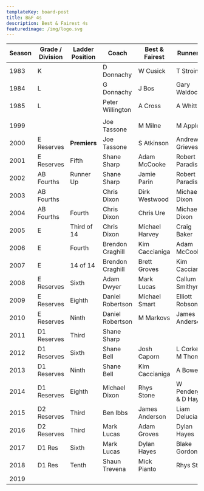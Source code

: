 ```yaml
---
templateKey: board-post
title: B&F 4s
description: Best & Fairest 4s
featuredimage: /img/logo.svg
---
```

| **Season** | **Grade / Division** | **Ladder Position** | **Coach**        | **Best & Fairest** | **Runner Up**              |
| ---------- | -------------------- | ------------------- | ---------------- | ------------------ | -------------------------- |
| 1983       | K                    |                     | D Donnachy       | W Cusick           | T Stroinski                |
| 1984       | L                    |                     | G Donnachy       | J Bos              | Gary Waldock               |
| 1985       | L                    |                     | Peter Willington | A Cross            | A Whitt                    |
|            |                      |                     |                  |                    |                            |
| 1999       |                      |                     | Joe Tassone      | M Milne            | M Appleton                 |
| 2000       | E Reserves           | **Premiers**        | Joe Tassone      | S Atkinson         | Andrew Grieves             |
| 2001       | E Reserves           | Fifth               | Shane Sharp      | Adam McCooke       | Robert Paradiso            |
| 2002       | AB Fourths           | Runner Up           | Shane Sharp      | Jamie Parin        | Robert Paradiso            |
| 2003       | AB Fourths           |                     | Chris Dixon      | Dirk Westwood      | Michael Dixon              |
| 2004       | AB Fourths           | Fourth              | Chris Dixon      | Chris Ure          | Michael Dixon              |
| 2005       | E                    | Third of 14         | Chris Dixon      | Michael Harvey     | Craig Baker                |
| 2006       | E                    | Fourth              | Brendon Craghill | Kim Caccianiga     | Adam McCooke               |
| 2007       | E                    | 14 of 14            | Brendon Craghill | Brett Groves       | Kim Caccianigia            |
| 2008       | E Reserves           | Sixth               | Adam Dwyer       | Mark Lucas         | Callum Smithyman           |
| 2009       | E Reserves           | Eighth              | Daniel Robertson | Michael Smart      | Elliott Robson             |
| 2010       | E Reserves           | Ninth               | Daniel Robertson | M Markovs          | James Anderson             |
| 2011       | D1 Reserves          | Third               | Shane Sharp      |                    |                            |
| 2012       | D1 Reserves          | Sixth               | Shane Bell       | Josh Caporn        | L Corker &amp; M Thomas    |
| 2013       | D1 Reserves          | Ninth               | Shane Bell       | Kim Caccianiga     | A Bowers                   |
| 2014       | D1 Reserves          | Eighth              | Michael Dixon    | Rhys Stone         | W Pendergast &amp; D Hayes |
| 2015       | D2 Reserves          | Third               | Ben Ibbs         | James Anderson     | Liam Delucia               |
| 2016       | D2 Reserves          | Third               | Mark Lucas       | Adam Groves        | Dylan Hayes                |
| 2017       | D1 Res               | Sixth               | Mark Lucas       | Dylan Hayes        | Blake Gordon               |
| 2018       | D1 Res               | Tenth               | Shaun Trevena    | Mick Pianto        | Rhys Stone                 |
| 2019       |                      |                     |                  |                    |                            |
